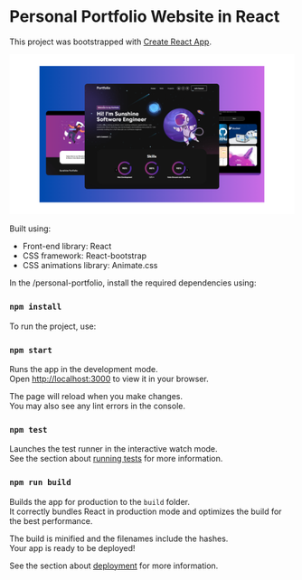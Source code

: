 # Personal Portfolio Website in React

This project was bootstrapped with [Create React App](https://github.com/facebook/create-react-app).

![Demo.png](Demo.png)

Built using:

- Front-end library: React
- CSS framework: React-bootstrap
- CSS animations library: Animate.css

In the /personal-portfolio, install the required dependencies using:

### `npm install`

To run the project, use:

### `npm start`

Runs the app in the development mode.\
Open [http://localhost:3000](http://localhost:3000) to view it in your browser.

The page will reload when you make changes.\
You may also see any lint errors in the console.

### `npm test`

Launches the test runner in the interactive watch mode.\
See the section about [running tests](https://facebook.github.io/create-react-app/docs/running-tests) for more information.

### `npm run build`

Builds the app for production to the `build` folder.\
It correctly bundles React in production mode and optimizes the build for the best performance.

The build is minified and the filenames include the hashes.\
Your app is ready to be deployed!

See the section about [deployment](https://facebook.github.io/create-react-app/docs/deployment) for more information.

<!-- 
- Nếu bị lỗi Judy (web ban đầu) thì phải tải npm install gh-pages --save-dev  
- Để update trang web thì phải chạy 

$ git add .
$ git status // to see what changes are going to be commited
$ git commit -m 'Some descriptive commit message'
$ git push origin main

$ git checkout gh-pages // go to the gh-pages branch
$ git rebase main // bring gh-pages up to date with main
$ git push origin gh-pages // commit the changes
$ git checkout main // return to the main branch

hoặc npm run deploy
--->
